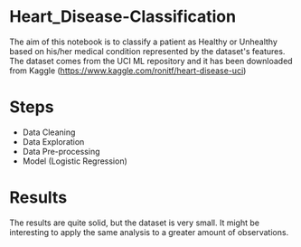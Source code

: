 # Heart_Disease-Classification

The aim of this notebook is to classify a patient as Healthy or Unhealthy based on his/her medical condition represented by the dataset's features. 
The dataset comes from the UCI ML repository and it has been downloaded from Kaggle (https://www.kaggle.com/ronitf/heart-disease-uci)

# Steps

- Data Cleaning
- Data Exploration
- Data Pre-processing
- Model (Logistic Regression)

# Results

The results are quite solid, but the dataset is very small. It might be interesting to apply the same analysis to a greater amount of observations.
